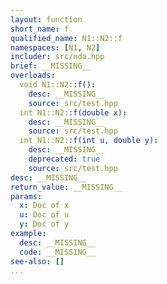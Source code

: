 ```yaml
---
layout: function
short_name: f
qualified_name: N1::N2::f
namespaces: [N1, N2]
includer: src/nda.hpp
brief: __MISSING__
overloads:
  void N1::N2::f():
    desc: __MISSING__
    source: src/test.hpp
  int N1::N2::f(double x):
    desc: __MISSING__
    source: src/test.hpp
  int N1::N2::f(int u, double y):
    desc: __MISSING__
    deprecated: true
    source: src/test.hpp
desc: __MISSING__
return_value: __MISSING__
params:
  x: Doc of x
  u: Doc of u
  y: Doc of y
example:
  desc: __MISSING__
  code: __MISSING__
see-also: []
...
```

